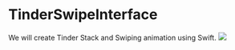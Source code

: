 # TinderSwipeInterface
We will create Tinder Stack and Swiping animation using Swift.
![](Tinder.gif)
